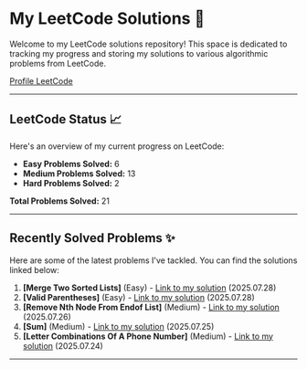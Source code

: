 # My LeetCode Solutions 🚀

Welcome to my LeetCode solutions repository! This space is dedicated to tracking my progress and storing my solutions to various algorithmic problems from LeetCode.

[Profile LeetCode](https://leetcode.com/u/L4yoos/)

---

## LeetCode Status 📈

Here's an overview of my current progress on LeetCode:
    
* **Easy Problems Solved:** 6
* **Medium Problems Solved:** 13
* **Hard Problems Solved:** 2
    
**Total Problems Solved:** 21
    

---

## Recently Solved Problems ✨

Here are some of the latest problems I've tackled. You can find the solutions linked below:
    
1.  **[Merge Two Sorted Lists]** (Easy) - [Link to my solution](https://github.com/L4yoos/leetcode/blob/main/21_MergeTwoSortedLists_Easy/Solution.java) (2025.07.28)
2.  **[Valid Parentheses]** (Easy) - [Link to my solution](https://github.com/L4yoos/leetcode/blob/main/20_ValidParentheses_Easy/Solution.java) (2025.07.28)
3.  **[Remove Nth Node From Endof List]** (Medium) - [Link to my solution](https://github.com/L4yoos/leetcode/blob/main/19_RemoveNthNodeFromEndofList_Medium/Solution.java) (2025.07.26)
4.  **[Sum]** (Medium) - [Link to my solution](https://github.com/L4yoos/leetcode/blob/main/18_4Sum_Medium/Solution.java) (2025.07.25)
5.  **[Letter Combinations Of A Phone Number]** (Medium) - [Link to my solution](https://github.com/L4yoos/leetcode/blob/main/17_LetterCombinationsOfAPhoneNumber_Medium/Solution.java) (2025.07.24)
    
---

